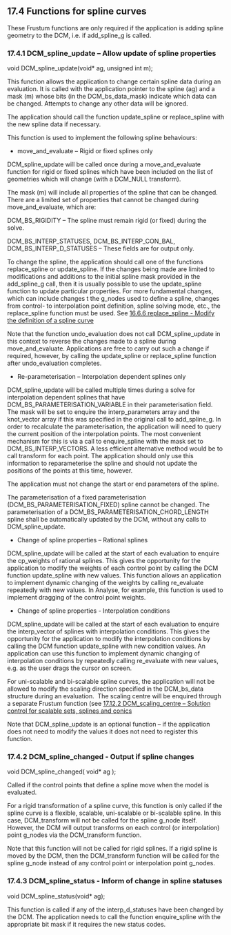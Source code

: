 ## 17.4 Functions for spline curves

These Frustum functions are only required if the application is adding spline geometry to the DCM, i.e. 
if add\_spline\_g is called.

### 17.4.1 DCM\_spline\_update – Allow update of spline properties

void DCM\_spline\_update(void\* ag, unsigned int m);

This function allows the application to change certain spline data during an evaluation. 
It is called with the application pointer to the spline (ag) and a mask (m) whose bits (in the DCM\_bs\_data\_mask) indicate which data can be changed. 
Attempts to change any other data will be ignored.

The application should call the function update\_spline or replace\_spline with the new spline data if necessary.

This function is used to implement the following spline behaviours:

- move\_and\_evaluate – Rigid or fixed splines only



DCM\_spline\_update will be called once during a move\_and\_evaluate function for rigid or fixed splines which have been included on the list of geometries which will change (with a DCM\_NULL transform).



The mask (m) will include all properties of the spline that can be changed. 
There are a limited set of properties that cannot be changed during move\_and\_evaluate, which are:



DCM\_BS\_RIGIDITY – The spline must remain rigid (or fixed) during the solve.



DCM\_BS\_INTERP\_STATUSES, DCM\_BS\_INTERP\_CON\_BAL, DCM\_BS\_INTERP\_D\_STATUSES – These fields are for output only.



To change the spline, the application should call one of the functions replace\_spline or update\_spline. 
If the changes being made are limited to modifications and additions to the initial spline mask provided in the add\_spline\_g call, then it is usually possible to use the update\_spline function to update particular properties. 
For more fundamental changes, which can include changes t the g\_nodes used to define a spline, changes from control- to interpolation point definition, spline solving mode, etc., the replace\_spline function must be used. 
See [16.6.6 replace\_spline - Modify the definition of a spline curve](16.6._Spline_functions.md)



Note that the function undo\_evaluation does not call DCM\_spline\_update in this context to reverse the changes made to a spline during move\_and\_evaluate. 
Applications are free to carry out such a change if required, however, by calling the update\_spline or replace\_spline function after undo\_evaluation completes.
- Re-parameterisation – Interpolation dependent splines only



DCM\_spline\_update will be called multiple times during a solve for interpolation dependent splines that have DCM\_BS\_PARAMETERISATION\_VARIABLE in their parameterisation field. 
The mask will be set to enquire the interp\_parameters array and the knot\_vector array if this was specified in the original call to add\_spline\_g. 
In order to recalculate the parameterisation, the application will need to query the current position of the interpolation points. 
The most convenient mechanism for this is via a call to enquire\_spline with the mask set to DCM\_BS\_INTERP\_VECTORS. 
A less efficient alternative method would be to call transform for each point. 
The application should only use this information to reparameterise the spline and should not update the positions of the points at this time, however.



The application must not change the start or end parameters of the spline.



The parameterisation of a fixed parameterisation (DCM\_BS\_PARAMETERISATION\_FIXED) spline cannot be changed. 
The parameterisation of a DCM\_BS\_PARAMETERISATION\_CHORD\_LENGTH spline shall be automatically updated by the DCM, without any calls to DCM\_spline\_update.
- Change of spline properties – Rational splines



DCM\_spline\_update will be called at the start of each evaluation to enquire the cp\_weights of rational splines. 
This gives the opportunity for the application to modify the weights of each control point by calling the DCM function update\_spline with new values. 
This function allows an application to implement dynamic changing of the weights by calling re\_evaluate repeatedly with new values. 
In Analyse, for example, this function is used to implement dragging of the control point weights.
- Change of spline properties - Interpolation conditions



DCM\_spline\_update will be called at the start of each evaluation to enquire the interp\_vector of splines with interpolation conditions. 
This gives the opportunity for the application to modify the interpolation conditions by calling the DCM function update\_spline with new condition values. 
An application can use this function to implement dynamic changing of interpolation conditions by repeatedly calling re\_evaluate with new values, e.g. 
as the user drags the cursor on screen.

For uni-scalable and bi-scalable spline curves, the application will not be allowed to modify the scaling direction specified in the DCM\_bs\_data structure during an evaluation.  The scaling centre will be enquired through a separate Frustum function (see [17.12.2 DCM\_scaling\_centre – Solution control for scalable sets, splines and conics](17.12._Miscellaneous_functions.md)

Note that DCM\_spline\_update is an optional function – if the application does not need to modify the values it does not need to register this function.

### 17.4.2 DCM\_spline\_changed - Output if spline changes

void DCM\_spline\_changed( void\* ag );

Called if the control points that define a spline move when the model is evaluated.

For a rigid transformation of a spline curve, this function is only called if the spline curve is a flexible, scalable, uni-scalable or bi-scalable spline. 
In this case, DCM\_transform will not be called for the spline g\_node itself. 
However, the DCM will output transforms on each control (or interpolation) point g\_nodes via the DCM\_transform function.

Note that this function will not be called for rigid splines. 
If a rigid spline is moved by the DCM, then the DCM\_transform function will be called for the spline g\_node instead of any control point or interpolation point g\_nodes.

### 17.4.3 DCM\_spline\_status - Inform of change in spline statuses

void DCM\_spline\_status(void\* ag);

This function is called if any of the interp\_d\_statuses have been changed by the DCM. 
The application needs to call the function enquire\_spline with the appropriate bit mask if it requires the new status codes.


